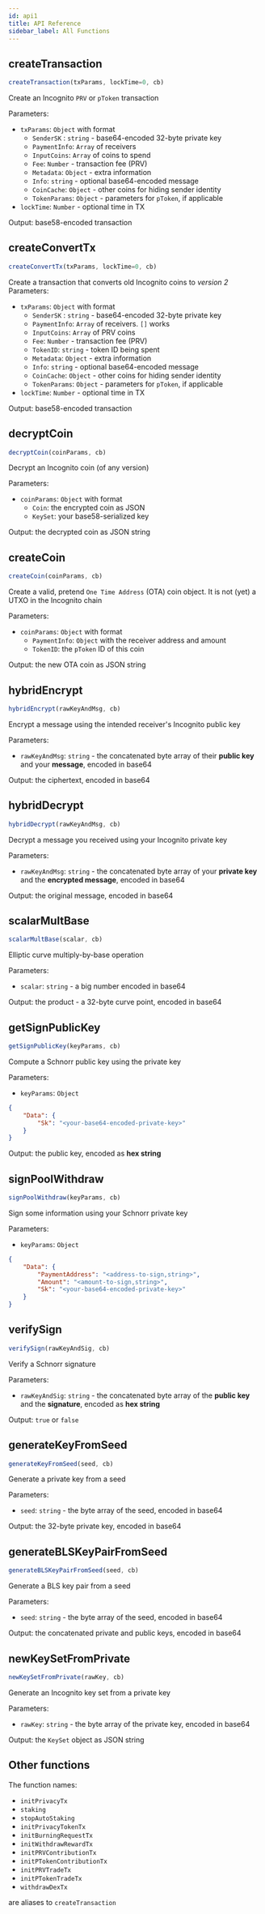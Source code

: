 ```yaml
---
id: api1
title: API Reference
sidebar_label: All Functions
---
```



## createTransaction

```js
createTransaction(txParams, lockTime=0, cb)
```
Create an Incognito `PRV` or `pToken` transaction

Parameters:
- `txParams`: `Object` with format
    - `SenderSK` : `string` - base64-encoded 32-byte private key
    - `PaymentInfo`: `Array` of receivers
    - `InputCoins`: `Array` of coins to spend
    - `Fee`: `Number` - transaction fee (PRV)
    - `Metadata`: `Object` - extra information
    - `Info`: `string` - optional base64-encoded message
    - `CoinCache`: `Object` - other coins for hiding sender identity
    - `TokenParams`: `Object` - parameters for `pToken`, if applicable
- `lockTime`: `Number` - optional time in TX

Output: base58-encoded transaction

## createConvertTx

```js
createConvertTx(txParams, lockTime=0, cb)
```
Create a transaction that converts old Incognito coins to *version 2*
Parameters:
- `txParams`: `Object` with format
    - `SenderSK` : `string` - base64-encoded 32-byte private key
    - `PaymentInfo`: `Array` of receivers. `[]` works
    - `InputCoins`: `Array` of PRV coins
    - `Fee`: `Number` - transaction fee (PRV)
    - `TokenID`: `string` - token ID being spent
    - `Metadata`: `Object` - extra information
    - `Info`: `string` - optional base64-encoded message
    - `CoinCache`: `Object` - other coins for hiding sender identity
    - `TokenParams`: `Object` - parameters for `pToken`, if applicable
- `lockTime`: `Number` - optional time in TX

Output: base58-encoded transaction


## decryptCoin

```js
decryptCoin(coinParams, cb)
```
Decrypt an Incognito coin (of any version)

Parameters:
- `coinParams`: `Object` with format
    - `Coin`: the encrypted coin as JSON
    - `KeySet`: your base58-serialized key

Output: the decrypted coin as JSON string

## createCoin

```js
createCoin(coinParams, cb)
```
Create a valid, pretend `One Time Address` (OTA) coin object. It is not (yet) a UTXO in the Incognito chain

Parameters:
- `coinParams`: `Object` with format
    - `PaymentInfo`: `Object` with the receiver address and amount
    - `TokenID`: the `pToken` ID of this coin

Output: the new OTA coin as JSON string

## hybridEncrypt

```js
hybridEncrypt(rawKeyAndMsg, cb)
```
Encrypt a message using the intended receiver's Incognito public key

Parameters:
- `rawKeyAndMsg`: `string` - the concatenated byte array of their **public key** and your **message**, encoded in base64

Output: the ciphertext, encoded in base64

## hybridDecrypt

```js
hybridDecrypt(rawKeyAndMsg, cb)
```
Decrypt a message you received using your Incognito private key

Parameters:
- `rawKeyAndMsg`: `string` - the concatenated byte array of your **private key** and the **encrypted message**, encoded in base64

Output: the original message, encoded in base64

## scalarMultBase

```js
scalarMultBase(scalar, cb)
```
Elliptic curve multiply-by-base operation

Parameters:
- `scalar`: `string` - a big number encoded in base64

Output: the product - a 32-byte curve point, encoded in base64

## getSignPublicKey

```js
getSignPublicKey(keyParams, cb)
```
Compute a Schnorr public key using the private key

Parameters:
- `keyParams`: `Object`
```json
{
    "Data": {
        "Sk": "<your-base64-encoded-private-key>"
    }
}
```

Output: the public key, encoded as **hex string**

## signPoolWithdraw

```js
signPoolWithdraw(keyParams, cb)
```
Sign some information using your Schnorr private key

Parameters:
- `keyParams`: `Object`
```json
{
    "Data": {
        "PaymentAddress": "<address-to-sign,string>",
        "Amount": "<amount-to-sign,string>",
        "Sk": "<your-base64-encoded-private-key>"
    }
}
```

## verifySign

```js
verifySign(rawKeyAndSig, cb)
```
Verify a Schnorr signature

Parameters:
- `rawKeyAndSig`: `string` - the concatenated byte array of the **public key** and the **signature**, encoded as **hex string**

Output: `true` or `false`

## generateKeyFromSeed

```js
generateKeyFromSeed(seed, cb)
```
Generate a private key from a seed

Parameters:
- `seed`: `string` - the byte array of the seed, encoded in base64

Output: the 32-byte private key, encoded in base64

## generateBLSKeyPairFromSeed

```js
generateBLSKeyPairFromSeed(seed, cb)
```
Generate a BLS key pair from a seed

Parameters:
- `seed`: `string` - the byte array of the seed, encoded in base64

Output: the concatenated private and public keys, encoded in base64

## newKeySetFromPrivate

```js
newKeySetFromPrivate(rawKey, cb)
```
Generate an Incognito key set from a private key

Parameters:
- `rawKey`: `string` - the byte array of the private key, encoded in base64

Output: the `KeySet` object as JSON string

## Other functions

The function names:
- `initPrivacyTx`
- `staking`
- `stopAutoStaking`
- `initPrivacyTokenTx`
- `initBurningRequestTx`
- `initWithdrawRewardTx`
- `initPRVContributionTx`
- `initPTokenContributionTx`
- `initPRVTradeTx`
- `initPTokenTradeTx`
- `withdrawDexTx`

are aliases to `createTransaction`